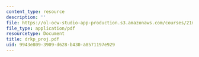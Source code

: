 ```yaml
---
content_type: resource
description: ''
file: https://ol-ocw-studio-app-production.s3.amazonaws.com/courses/21m-735-technical-design-scenery-mechanisms-and-special-effects-spring-2004/9943e8093909d628b430a8571197e929_drkp_proj.pdf
file_type: application/pdf
resourcetype: Document
title: drkp_proj.pdf
uid: 9943e809-3909-d628-b430-a8571197e929
---
```

